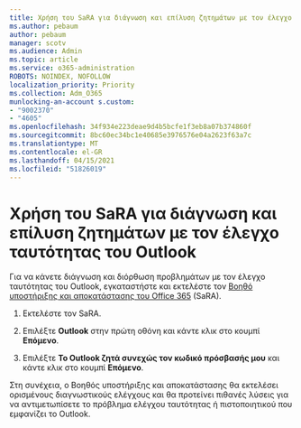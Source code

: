 ```yaml
---
title: Χρήση του SaRA για διάγνωση και επίλυση ζητημάτων με τον έλεγχο ταυτότητας του Outlook
ms.author: pebaum
author: pebaum
manager: scotv
ms.audience: Admin
ms.topic: article
ms.service: o365-administration
ROBOTS: NOINDEX, NOFOLLOW
localization_priority: Priority
ms.collection: Adm_O365
munlocking-an-account s.custom:
- "9002370"
- "4605"
ms.openlocfilehash: 34f934e223deae9d4b5bcfe1f3eb8a07b374860f
ms.sourcegitcommit: 8bc60ec34bc1e40685e3976576e04a2623f63a7c
ms.translationtype: MT
ms.contentlocale: el-GR
ms.lasthandoff: 04/15/2021
ms.locfileid: "51826019"
---
```

# <a name="use-sara-to-diagnose-and-resolve-outlook-authentication-issues"></a>Χρήση του SaRA για διάγνωση και επίλυση ζητημάτων με τον έλεγχο ταυτότητας του Outlook

Για να κάνετε διάγνωση και διόρθωση προβλημάτων με τον έλεγχο ταυτότητας του Outlook, εγκαταστήστε και εκτελέστε τον [Βοηθό υποστήριξης και αποκατάστασης του Office 365](https://diagnostics.office.com/#/) (SaRA).

1. Εκτελέστε τον SaRA.

2. Επιλέξτε **Outlook** στην πρώτη οθόνη και κάντε κλικ στο κουμπί **Επόμενο**.

3. Επιλέξτε **Το Outlook ζητά συνεχώς τον κωδικό πρόσβασής μου** και κάντε κλικ στο κουμπί **Επόμενο**.

Στη συνέχεια, ο Βοηθός υποστήριξης και αποκατάστασης θα εκτελέσει ορισμένους διαγνωστικούς ελέγχους και θα προτείνει πιθανές λύσεις για να αντιμετωπίσετε το πρόβλημα ελέγχου ταυτότητας ή πιστοποιητικού που εμφανίζει το Outlook.
